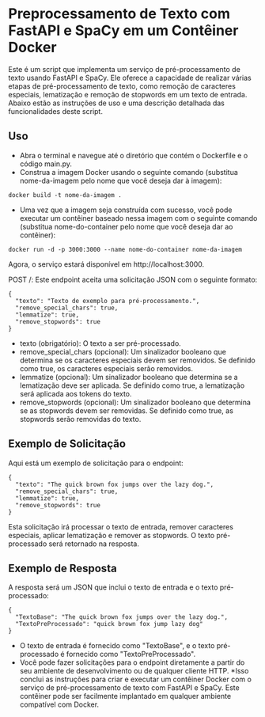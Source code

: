 # Preprocessamento de Texto com FastAPI e SpaCy em um Contêiner Docker

Este é um script que implementa um serviço de pré-processamento de texto usando FastAPI e SpaCy. Ele oferece a capacidade de realizar várias etapas de pré-processamento de texto, como remoção de caracteres especiais, lematização e remoção de stopwords em um texto de entrada. Abaixo estão as instruções de uso e uma descrição detalhada das funcionalidades deste script.

## Uso
* Abra o terminal e navegue até o diretório que contém o Dockerfile e o código main.py.
* Construa a imagem Docker usando o seguinte comando (substitua nome-da-imagem pelo nome que você deseja dar à imagem):

```
docker build -t nome-da-imagem .
```
* Uma vez que a imagem seja construída com sucesso, você pode executar um contêiner baseado nessa imagem com o seguinte comando (substitua nome-do-container pelo nome que você deseja dar ao contêiner):
```
docker run -d -p 3000:3000 --name nome-do-container nome-da-imagem
```

Agora, o serviço estará disponível em http://localhost:3000.

POST /: Este endpoint aceita uma solicitação JSON com o seguinte formato:
```
{
  "texto": "Texto de exemplo para pré-processamento.",
  "remove_special_chars": true,
  "lemmatize": true,
  "remove_stopwords": true
}
```
* texto (obrigatório): O texto a ser pré-processado.
* remove_special_chars (opcional): Um sinalizador booleano que determina se os caracteres especiais devem ser removidos. Se definido como true, os caracteres especiais serão removidos.
* lemmatize (opcional): Um sinalizador booleano que determina se a lematização deve ser aplicada. Se definido como true, a lematização será aplicada aos tokens do texto.
* remove_stopwords (opcional): Um sinalizador booleano que determina se as stopwords devem ser removidas. Se definido como true, as stopwords serão removidas do texto.

## Exemplo de Solicitação
Aqui está um exemplo de solicitação para o endpoint:

```
{
  "texto": "The quick brown fox jumps over the lazy dog.",
  "remove_special_chars": true,
  "lemmatize": true,
  "remove_stopwords": true
}
```

Esta solicitação irá processar o texto de entrada, remover caracteres especiais, aplicar lematização e remover as stopwords. O texto pré-processado será retornado na resposta.

## Exemplo de Resposta
A resposta será um JSON que inclui o texto de entrada e o texto pré-processado:


```
{
  "TextoBase": "The quick brown fox jumps over the lazy dog.",
  "TextoPreProcessado": "quick brown fox jump lazy dog"
}

```

* O texto de entrada é fornecido como "TextoBase", e o texto pré-processado é fornecido como "TextoPreProcessado".
* Você pode fazer solicitações para o endpoint diretamente a partir do seu ambiente de desenvolvimento ou de qualquer cliente HTTP.
*Isso conclui as instruções para criar e executar um contêiner Docker com o serviço de pré-processamento de texto com FastAPI e SpaCy. Este contêiner pode ser facilmente implantado em qualquer ambiente compatível com Docker.
